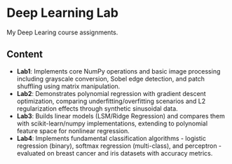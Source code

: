 # Deep Learning Lab

My Deep Learing course assignments.

## Content

- **Lab1**: Implements core NumPy operations and basic image processing including grayscale conversion, Sobel edge detection, and patch shuffling using matrix manipulation.
- **Lab2**: Demonstrates polynomial regression with gradient descent optimization, comparing underfitting/overfitting scenarios and L2 regularization effects through synthetic sinusoidal data.
- **Lab3**: Builds linear models (LSM/Ridge Regression) and compares them with scikit-learn/numpy implementations, extending to polynomial feature space for nonlinear regression.
- **Lab4**: Implements fundamental classification algorithms - logistic regression (binary), softmax regression (multi-class), and perceptron - evaluated on breast cancer and iris datasets with accuracy metrics.